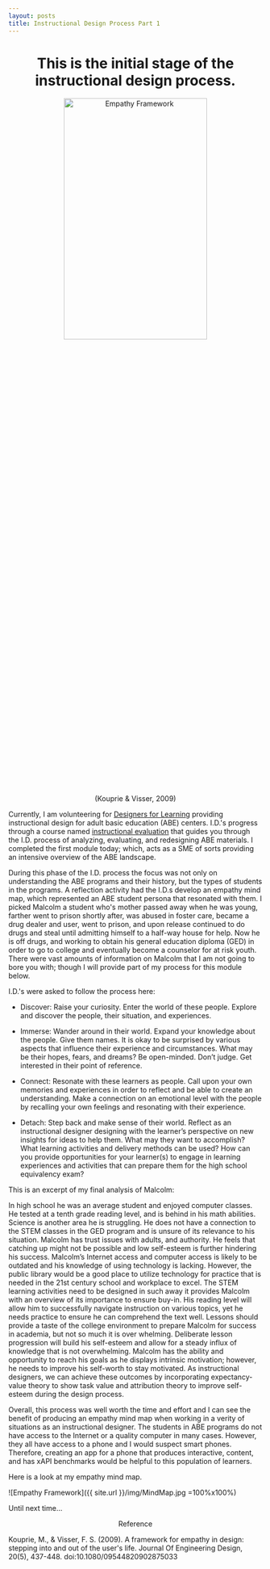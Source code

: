```yaml
---
layout: posts
title: Instructional Design Process Part 1
---
```

<center><h1> This is the initial stage of the instructional design process. </h1></center>
<center><img src="https://learn.canvas.net/courses/1766/files/658793/preview" alt="Empathy Framework" style="width:75%;height:35%;"></center>
<center><p>(Kouprie & Visser, 2009)</p></center>


Currently, I am volunteering for [Designers for Learning](http://designersforlearning.org/) providing instructional design for adult basic education (ABE) centers. I.D.'s progress through a course named [instructional evaluation](http://designersforlearning.org/openabemooc) that guides you through the I.D. process of analyzing, evaluating, and redesigning ABE materials. I completed the first module today; which, acts as a SME of sorts providing an intensive overview of the ABE landscape.


During this phase of the I.D. process the focus was not only on understanding the ABE programs and their history, but the types of students in the programs. A reflection activity had the I.D.s develop an empathy mind map, which represented an ABE student persona that resonated with them. I picked Malcolm a student who's mother passed away when he was young, farther went to prison shortly after, was abused in foster care, became a drug dealer and user, went to prison, and upon release continued to do drugs and steal until admitting himself to a half-way house for help. Now he is off drugs, and working to obtain his general education diploma (GED) in order to go to college and eventually become a counselor for at risk youth. There were vast amounts of information on Malcolm that I am not going to bore you with; though I will provide part of my process for this module below.


I.D.'s were asked to follow the process here:
* Discover: Raise your curiosity. Enter the world of these people. Explore and discover the people, their situation, and experiences.


* Immerse: Wander around in their world. Expand your knowledge about the people. Give them names. It is okay to be surprised by various aspects that influence their experience and circumstances. What may be their hopes, fears, and dreams? Be open-minded. Don’t judge. Get interested in their point of reference.


* Connect: Resonate with these learners as people. Call upon your own memories and experiences in order to reflect and be able to create an understanding. Make a connection on an emotional level with the people by recalling your own feelings and resonating with their experience.


* Detach: Step back and make sense of their world. Reflect as an instructional designer designing with the learner’s perspective on new insights for ideas to help them. What may they want to accomplish? What learning activities and delivery methods can be used? How can you provide opportunities for your learner(s) to engage in learning experiences and activities that can prepare them for the high school equivalency exam?


This is an excerpt of my final analysis of Malcolm:


In high school he was an average student and enjoyed computer classes. He tested at a tenth grade reading level, and is behind in his math abilities. Science is another area he is struggling. He does not have a connection to the STEM classes in the GED program and is unsure of its relevance to his situation. Malcolm has trust issues with adults, and authority. He feels that catching up might not be possible and low self-esteem is further hindering his success. Malcolm’s Internet access and computer access is likely to be outdated and his knowledge of using technology is lacking. However, the public library would be a good place to utilize technology for practice that is needed in the 21st century school and workplace to excel. The STEM learning activities need to be designed in such away it provides Malcolm with an overview of its importance to ensure buy-in. His reading level will allow him to successfully navigate instruction on various topics, yet he needs practice to ensure he can comprehend the text well. Lessons should provide a taste of the college environment to prepare Malcolm for success in academia, but not so much it is over whelming. Deliberate lesson progression will build his self-esteem and allow for a steady influx of knowledge that is not overwhelming. Malcolm has the ability and opportunity to reach his goals as he displays intrinsic motivation; however, he needs to improve his self-worth to stay motivated. As instructional designers, we can achieve these outcomes by incorporating expectancy-value theory to show task value and attribution theory to improve self-esteem during the design process.


Overall, this process was well worth the time and effort and I can see the benefit of producing an empathy mind map when working in a verity of situations as an instructional designer. The students in ABE programs do not have access to the Internet or a quality computer in many cases. However, they all have access to a phone and I would suspect smart phones. Therefore, creating an app for a phone that produces interactive, content, and has xAPI benchmarks would be helpful to this population of learners.


Here is a look at my empathy mind map.

![Empathy Framework]({{ site.url }}/img/MindMap.jpg =100%x100%)



Until next time...

 <center><p>Reference</p></center>

 Kouprie, M., & Visser, F. S. (2009). A framework for empathy in design: stepping into and out of the user's life. Journal Of Engineering Design, 20(5), 437-448. doi:10.1080/09544820902875033
